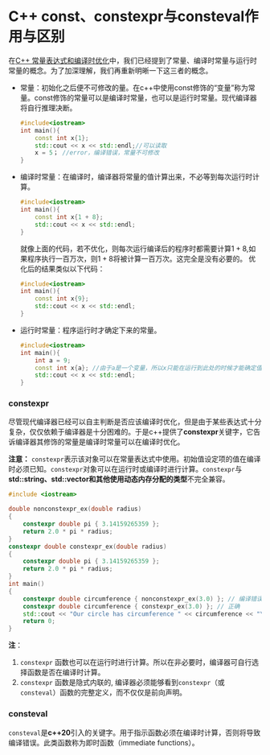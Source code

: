 # C++ const、constexpr与consteval作用与区别


在[C++ 常量表达式和编译时优化](cppBasic(1).md)中，我们已经提到了常量、编译时常量与运行时常量的概念。为了加深理解，我们再重新明晰一下这三者的概念。

+ 常量：初始化之后便不可修改的量。在c++中使用const修饰的“变量”称为常量。const修饰的常量可以是编译时常量，也可以是运行时常量。现代编译器将自行推理决断。
    ```c++
    #include<iostream>
    int main(){
        const int x{1};
        std::cout << x << std::endl;//可以读取
        x = 5； //error，编译错误，常量不可修改
    }
    ```
+ 编译时常量：在编译时，编译器将常量的值计算出来，不必等到每次运行时计算。
    ```c++
    #include<iostream>
    int main(){
        const int x{1 + 8};
        std::cout << x << std::endl;
    }
    ```
    就像上面的代码，若不优化，则每次运行编译后的程序时都需要计算$1+8$,如果程序执行一百万次，则$1+8$将被计算一百万次。这完全是没有必要的。
    优化后的结果类似以下代码：
    ```c++
    #include<iostream>
    int main(){
        const int x{9};
        std::cout << x << std::endl;
    }
    ```

+ 运行时常量：程序运行时才确定下来的常量。
    ```c++
    #include<iostream>
    int main(){
        int a = 9;
        const int x{a}; //由于a是一个变量，所以x只能在运行到此处的时候才能确定值。
        std::cout << x << std::endl;
    }
    ```

### constexpr
尽管现代编译器已经可以自主判断是否应该编译时优化，但是由于某些表达式十分复杂，仅仅依赖于编译器是十分困难的。于是c++提供了**constexpr**关键字，它告诉编译器其修饰的常量是编译时常量可以在编译时优化。

**注意：** `constexpr`表示该对象可以在常量表达式中使用。初始值设定项的值在编译时必须已知。`constexpr`对象可以在运行时或编译时进行计算。`constexpr`与**std::string、std::vector和其他使用动态内存分配的类型**不完全兼容。

```c++
#include <iostream>

double nonconstexpr_ex(double radius)
{
    constexpr double pi { 3.14159265359 };
    return 2.0 * pi * radius;
}
constexpr double constexpr_ex(double radius)
{
    constexpr double pi { 3.14159265359 };
    return 2.0 * pi * radius;
}
int main()
{
    constexpr double circumference { nonconstexpr_ex(3.0) }; // 编译错误
    constexpr double circumference { constexpr_ex(3.0) }; // 正确
    std::cout << "Our circle has circumference " << circumference << "\n";
    return 0;
}
```

**注**：
1. `constexpr` 函数也可以在运行时进行计算。所以在非必要时，编译器可自行选择函数是否在编译时计算。
2. `constexpr` 函数是隐式内联的, 编译器必须能够看到`constexpr`（或 `consteval`）函数的完整定义，而不仅仅是前向声明。

### consteval

`consteval`是**c++20**引入的关键字。用于指示函数必须在编译时计算，否则将导致编译错误。此类函数称为即时函数（immediate functions）。
